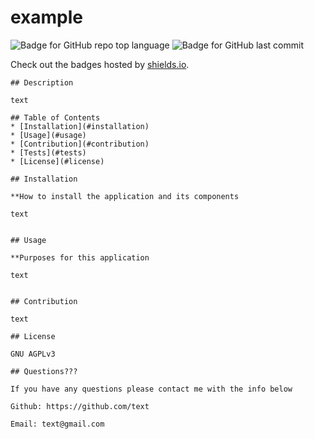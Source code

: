 
  # example
  ![Badge for GitHub repo top language](https://img.shields.io/github/languages/top/f/f?style=flat&logo=appveyor) ![Badge for GitHub last commit](https://img.shields.io/github/last-commit/f/f?style=flat&logo=appveyor)
  
  Check out the badges hosted by [shields.io](https://shields.io/).
  
  
  
       
    ## Description 
       
    text
    
    ## Table of Contents
    * [Installation](#installation) 
    * [Usage](#usage) 
    * [Contribution](#contribution) 
    * [Tests](#tests) 
    * [License](#license)
      
    ## Installation
    
    **How to install the application and its components 
      
    text

       
    ## Usage

    **Purposes for this application 
       
    text

       
    ## Contribution
       
    text
       
    ## License
       
    GNU AGPLv3
       
    ## Questions??? 

    If you have any questions please contact me with the info below

    Github: https://github.com/text

    Email: text@gmail.com

     
